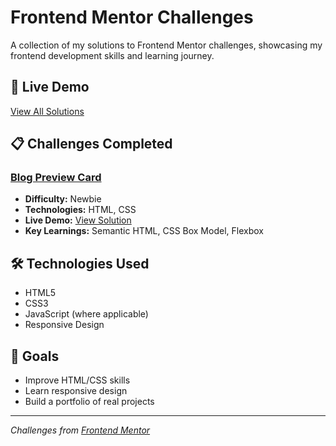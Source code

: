 # Frontend Mentor Challenges

A collection of my solutions to Frontend Mentor challenges, showcasing my frontend development skills and learning journey.

## 🚀 Live Demo
[View All Solutions](https://your-username.github.io/frontend-mentor-challenges/)

## 📋 Challenges Completed

### [Blog Preview Card](./blog-preview-card/)
- **Difficulty:** Newbie
- **Technologies:** HTML, CSS
- **Live Demo:** [View Solution](./blog-preview-card/)
- **Key Learnings:** Semantic HTML, CSS Box Model, Flexbox

## 🛠️ Technologies Used
- HTML5
- CSS3
- JavaScript (where applicable)
- Responsive Design

## 🎯 Goals
- Improve HTML/CSS skills
- Learn responsive design
- Build a portfolio of real projects

---
*Challenges from [Frontend Mentor](https://www.frontendmentor.io)*
